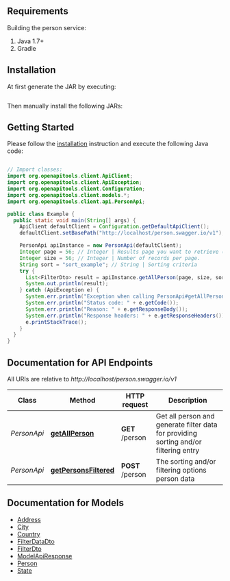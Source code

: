
## Requirements

Building the person service:
1. Java 1.7+
2. Gradle

## Installation
At first generate the JAR by executing:

```shell
```

Then manually install the following JARs:


## Getting Started

Please follow the [installation](#installation) instruction and execute the following Java code:

```java

// Import classes:
import org.openapitools.client.ApiClient;
import org.openapitools.client.ApiException;
import org.openapitools.client.Configuration;
import org.openapitools.client.models.*;
import org.openapitools.client.api.PersonApi;

public class Example {
  public static void main(String[] args) {
    ApiClient defaultClient = Configuration.getDefaultApiClient();
    defaultClient.setBasePath("http://localhost/person.swagger.io/v1");

    PersonApi apiInstance = new PersonApi(defaultClient);
    Integer page = 56; // Integer | Results page you want to retrieve (0..N)
    Integer size = 56; // Integer | Number of records per page.
    String sort = "sort_example"; // String | Sorting criteria
    try {
      List<FilterDto> result = apiInstance.getAllPerson(page, size, sort);
      System.out.println(result);
    } catch (ApiException e) {
      System.err.println("Exception when calling PersonApi#getAllPerson");
      System.err.println("Status code: " + e.getCode());
      System.err.println("Reason: " + e.getResponseBody());
      System.err.println("Response headers: " + e.getResponseHeaders());
      e.printStackTrace();
    }
  }
}

```

## Documentation for API Endpoints

All URIs are relative to *http://localhost/person.swagger.io/v1*

Class | Method | HTTP request | Description
------------ | ------------- | ------------- | -------------
*PersonApi* | [**getAllPerson**](docs/PersonApi.md#getAllPerson) | **GET** /person | Get all person and generate filter data for providing sorting and/or filtering entry
*PersonApi* | [**getPersonsFiltered**](docs/PersonApi.md#getPersonsFiltered) | **POST** /person | The sorting and/or filtering options person data


## Documentation for Models

 - [Address](docs/Address.md)
 - [City](docs/City.md)
 - [Country](docs/Country.md)
 - [FilterDataDto](docs/FilterDataDto.md)
 - [FilterDto](docs/FilterDto.md)
 - [ModelApiResponse](docs/ModelApiResponse.md)
 - [Person](docs/Person.md)
 - [State](docs/State.md)

